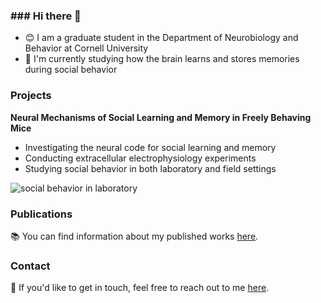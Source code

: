 ### ### Hi there 👋

- 😊 I am a graduate student in the Department of Neurobiology and Behavior at Cornell University
- 🧠 I'm currently studying how the brain learns and stores memories during social behavior

### Projects

**Neural Mechanisms of Social Learning and Memory in Freely Behaving Mice**
   - Investigating the neural code for social learning and memory
   - Conducting extracellular electrophysiology experiments
   - Studying social behavior in both laboratory and field settings

![social behavior in laboratory](https://youtu.be/embed/zLjTg9YgRLQ)   
### Publications

📚 You can find information about my published works [here](https://scholar.google.com/citations?user=RSMYGm4AAAAJ&hl=en).

### Contact

📧 If you'd like to get in touch, feel free to reach out to me [here](https://twitter.com/PraPaudel).




